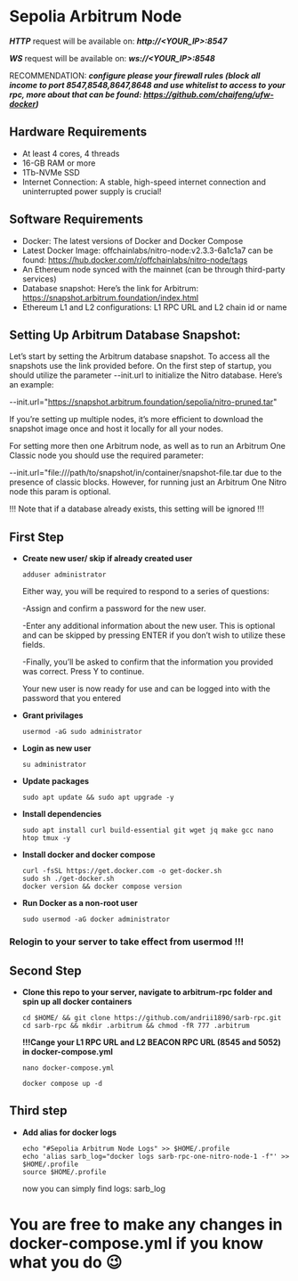 # Sepolia Arbitrum Node
 ***HTTP*** request will be available on: ***http://<YOUR_IP>:8547***
 
  ***WS*** request will be available on: ***ws://<YOUR_IP>:8548***
 

 RECOMMENDATION:
 ***configure please your firewall rules (block all income to port 8547,8548,8647,8648 and use whitelist to access to your rpc, more about that can be found:   https://github.com/chaifeng/ufw-docker)***
 
## Hardware Requirements
- At least 4 cores, 4 threads
- 16-GB RAM or more
- 1Tb-NVMe SSD
- Internet Connection: A stable, high-speed internet connection and uninterrupted power supply is crucial!
## Software Requirements
- Docker: The latest versions of Docker and Docker Compose
- Latest Docker Image: offchainlabs/nitro-node:v2.3.3-6a1c1a7 can be found: https://hub.docker.com/r/offchainlabs/nitro-node/tags
- An Ethereum node synced with the mainnet (can be through third-party services)
- Database snapshot: Here’s the link for Arbitrum: https://snapshot.arbitrum.foundation/index.html
- Ethereum L1 and L2 configurations: L1 RPC URL and L2 chain id or name

## Setting Up Arbitrum Database Snapshot:
Let’s start by setting the Arbitrum database snapshot. To access all the snapshots use the link provided before. On the first step of startup, you should utilize the parameter --init.url to initialize the Nitro database. Here’s an example: 

--init.url="https://snapshot.arbitrum.foundation/sepolia/nitro-pruned.tar"

If you’re setting up multiple nodes, it’s more efficient to download the snapshot image once and host it locally for all your nodes.

For setting more then one Arbitrum node, as well as to run an Arbitrum One Classic node you should use the required parameter: 

--init.url="file:///path/to/snapshot/in/container/snapshot-file.tar due to the presence of classic blocks. However, for running just an Arbitrum One Nitro node this param is optional.

!!! Note that if a database already exists, this setting will be ignored !!!

## First Step
- **Create new user/ skip if already created user**
  ```
  adduser administrator
  ```
  Either way, you will be required to respond to a series of questions:

  -Assign and confirm a password for the new user.
  
  -Enter any additional information about the new user. This is optional and can be skipped by pressing ENTER if you don’t wish to utilize these fields.
  
  -Finally, you’ll be asked to confirm that the information you provided was correct. Press Y to continue.
  
  Your new user is now ready for use and can be logged into with the password that you entered
- **Grant privilages**
  ```
  usermod -aG sudo administrator
  ```
- **Login as new user**
  ```
  su administrator
  ```  

- **Update packages**
    ```
    sudo apt update && sudo apt upgrade -y
    ```
- **Install dependencies**
     ```
     sudo apt install curl build-essential git wget jq make gcc nano htop tmux -y
     ```
- **Install docker and docker compose**
    ```
    curl -fsSL https://get.docker.com -o get-docker.sh
    sudo sh ./get-docker.sh
    docker version && docker compose version
    ```

- **Run Docker as a non-root user**
    ```
    sudo usermod -aG docker administrator
    ```

### Relogin to your server to take effect from usermod !!!

## Second Step 
- **Clone this repo to your server, navigate to arbitrum-rpc folder and spin up all docker containers**
    ```
    cd $HOME/ && git clone https://github.com/andrii1890/sarb-rpc.git
    cd sarb-rpc && mkdir .arbitrum && chmod -fR 777 .arbitrum
    ```
  **!!!Cange your L1 RPC URL and L2 BEACON RPC URL (8545 and 5052) in docker-compose.yml**

    ```
    nano docker-compose.yml
    ```
    ```
    docker compose up -d
    ```

## Third step
- **Add alias for docker logs**
    ```
    echo "#Sepolia Arbitrum Node Logs" >> $HOME/.profile
    echo 'alias sarb_log="docker logs sarb-rpc-one-nitro-node-1 -f"' >> $HOME/.profile
    source $HOME/.profile
    ```
    now you can simply find logs: sarb_log
  
# You are free to make any changes in docker-compose.yml if you know what you do :wink:
